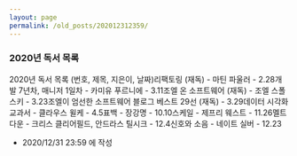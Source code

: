 ```yaml
---
layout: page
permalink: /old_posts/202012312359/
---
```


### 2020년 독서 목록

2020년 독서 목록 (번호, 제목, 지은이, 날짜)리팩토링 (재독) - 마틴 파울러 - 2.28개발 7년차, 매니저 1일차 - 카미유 푸르니에 - 3.11조엘 온 소프트웨어 (재독) - 조엘 스폴스키 - 3.23조엘이 엄선한 소프트웨어 블로그 베스트 29선 (재독) - 3.29데이터 시각화 교과서 - 클라우스 윌케 - 4.5표백 - 장강명 - 10.10스케일 - 제프리 웨스트 - 11.26멜트다운 - 크리스 클리어필드, 안드라스 틸시크 - 12.4신호와 소음 - 네이트 실버 - 12.23



- 2020/12/31 23:59 에 작성